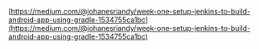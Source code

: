 [https://medium.com/@johanesriandy/week-one-setup-jenkins-to-build-android-app-using-gradle-1534755ca1bc](https://medium.com/@johanesriandy/week-one-setup-jenkins-to-build-android-app-using-gradle-1534755ca1bc)
